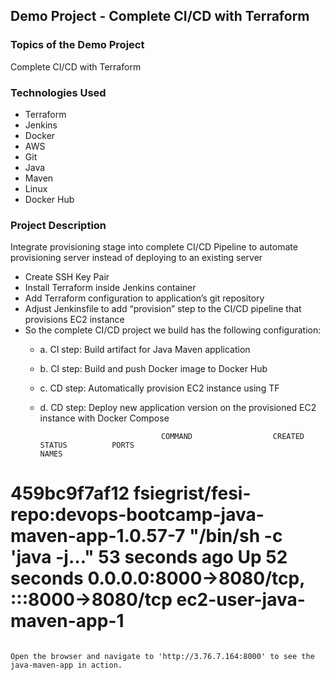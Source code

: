 ## Demo Project - Complete CI/CD with Terraform

### Topics of the Demo Project
Complete CI/CD with Terraform

### Technologies Used
- Terraform
- Jenkins
- Docker
- AWS
- Git
- Java
- Maven
- Linux
- Docker Hub

### Project Description
Integrate provisioning stage into complete CI/CD Pipeline to automate provisioning server instead of deploying to an existing server
- Create SSH Key Pair
- Install Terraform inside Jenkins container
- Add Terraform configuration to application’s git repository
- Adjust Jenkinsfile to add “provision” step to the CI/CD pipeline that provisions EC2 instance
- So the complete CI/CD project we build has the following configuration:
  - a. CI step: Build artifact for Java Maven application
  - b. CI step: Build and push Docker image to Docker Hub
  - c. CD step: Automatically provision EC2 instance using TF
  - d. CD step: Deploy new application version on the provisioned EC2 instance with Docker Compose

                                   COMMAND                  CREATED          STATUS          PORTS                                       NAMES
# 459bc9f7af12   fsiegrist/fesi-repo:devops-bootcamp-java-maven-app-1.0.57-7   "/bin/sh -c 'java -j…"   53 seconds ago   Up 52 seconds   0.0.0.0:8000->8080/tcp, :::8000->8080/tcp   ec2-user-java-maven-app-1
```

Open the browser and navigate to 'http://3.76.7.164:8000' to see the java-maven-app in action.
